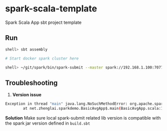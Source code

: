 # spark-scala-template
Spark Scala App sbt project template

## Run

```bash
shell> sbt assembly

# Start docker spark cluster here

shell> ~/git/spark/bin/spark-submit --master spark://192.168.1.100:7077 --class net.zhenglai.sparkdemo.BasicAvgApp target/scala-2.11/spark-scala-app.jar
```

## Troubleshooting

1. **Version issue**

```bash
Exception in thread "main" java.lang.NoSuchMethodError: org.apache.spark.SparkContext.<init>(Ljava/lang/String;Ljava/lang/String;Ljava/lang/String;Lscala/collection/Seq;Lscala/collection/Map;)V
        at net.zhenglai.sparkdemo.BasicAvgApp$.main(BasicAvgApp.scala:14)
```

**Solution**
Make sure local spark-submit related lib version is compatible with the spark jar version defined in `build.sbt`
